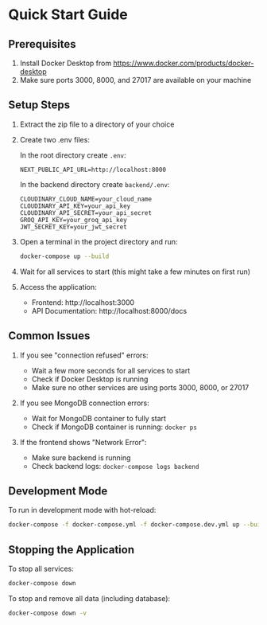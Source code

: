 # Quick Start Guide

## Prerequisites
1. Install Docker Desktop from https://www.docker.com/products/docker-desktop
2. Make sure ports 3000, 8000, and 27017 are available on your machine

## Setup Steps

1. Extract the zip file to a directory of your choice

2. Create two .env files:

   In the root directory create `.env`:
   ```
   NEXT_PUBLIC_API_URL=http://localhost:8000
   ```

   In the backend directory create `backend/.env`:
   ```
   CLOUDINARY_CLOUD_NAME=your_cloud_name
   CLOUDINARY_API_KEY=your_api_key
   CLOUDINARY_API_SECRET=your_api_secret
   GROQ_API_KEY=your_groq_api_key
   JWT_SECRET_KEY=your_jwt_secret
   ```

3. Open a terminal in the project directory and run:
   ```bash
   docker-compose up --build
   ```

4. Wait for all services to start (this might take a few minutes on first run)

5. Access the application:
   - Frontend: http://localhost:3000
   - API Documentation: http://localhost:8000/docs

## Common Issues

1. If you see "connection refused" errors:
   - Wait a few more seconds for all services to start
   - Check if Docker Desktop is running
   - Make sure no other services are using ports 3000, 8000, or 27017

2. If you see MongoDB connection errors:
   - Wait for MongoDB container to fully start
   - Check if MongoDB container is running: `docker ps`

3. If the frontend shows "Network Error":
   - Make sure backend is running
   - Check backend logs: `docker-compose logs backend`

## Development Mode

To run in development mode with hot-reload:
```bash
docker-compose -f docker-compose.yml -f docker-compose.dev.yml up --build
```

## Stopping the Application

To stop all services:
```bash
docker-compose down
```

To stop and remove all data (including database):
```bash
docker-compose down -v
``` 